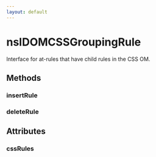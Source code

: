 ```yaml
---
layout: default
---
```


# nsIDOMCSSGroupingRule #

Interface for at-rules that have child rules in the CSS OM.


## Methods ##

### insertRule ###

### deleteRule ###

## Attributes ##

### cssRules ###
